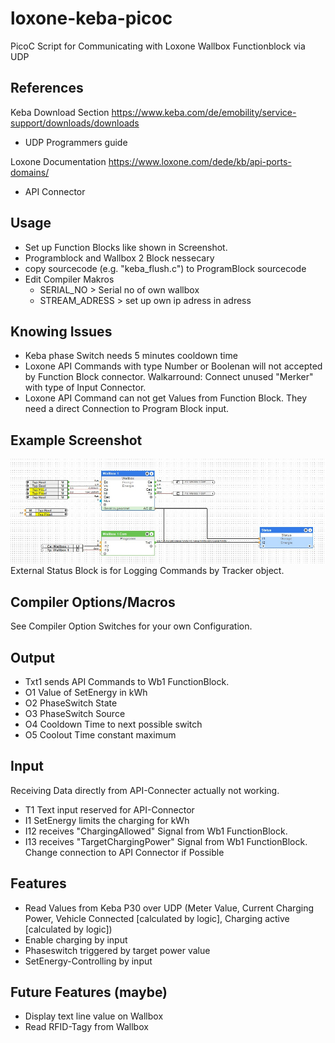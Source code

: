 # loxone-keba-picoc
PicoC Script for Communicating with Loxone Wallbox Functionblock via UDP 

## References
Keba Download Section
https://www.keba.com/de/emobility/service-support/downloads/downloads
- UDP Programmers guide

Loxone Documentation
https://www.loxone.com/dede/kb/api-ports-domains/
- API Connector

## Usage
- Set up Function Blocks like shown in Screenshot.
- Programblock and Wallbox 2 Block nessecary
- copy sourcecode (e.g. "keba_flush.c") to ProgramBlock sourcecode
- Edit Compiler Makros
    - SERIAL_NO > Serial no of own wallbox
    - STREAM_ADRESS > set up own ip adress in adress

## Knowing Issues
- Keba phase Switch needs 5 minutes cooldown time
- Loxone API Commands with type Number or Boolenan will not accepted by Function Block connector. Walkarround: Connect unused "Merker" with type of Input Connector.
- Loxone API Command can not get Values from Function Block. They need a direct Connection to Program Block input.

## Example Screenshot
<img src="Screenshot_Loxone Config.jpg" width="800"/>
External Status Block is for Logging Commands by Tracker object.

## Compiler Options/Macros
See Compiler Option Switches for your own Configuration.

## Output
- Txt1 sends API Commands to Wb1 FunctionBlock.
- O1 Value of SetEnergy in kWh
- O2 PhaseSwitch State
- O3 PhaseSwitch Source
- O4 Cooldown Time to next possible switch
- O5 Coolout Time constant maximum

## Input
Receiving Data directly from API-Connecter actually not working.
- T1 Text input reserved for API-Connector
- I1 SetEnergy limits the charging for kWh 
- I12 receives "ChargingAllowed" Signal from Wb1 FunctionBlock.
- I13 receives "TargetChargingPower" Signal from Wb1 FunctionBlock.
  Change connection to API Connector if Possible

## Features
- Read Values from Keba P30 over UDP (Meter Value, Current Charging Power, Vehicle Connected [calculated by logic], Charging active [calculated by logic])
- Enable charging by input 
- Phaseswitch triggered by target power value
- SetEnergy-Controlling by input

## Future Features (maybe)
- Display text line value on Wallbox
- Read RFID-Tagy from Wallbox
